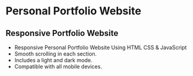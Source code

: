 # Personal Portfolio Website

## Responsive Portfolio Website
 * Responsive Personal Portfolio Website Using HTML CSS & JavaScript
 * Smooth scrolling in each section.
 * Includes a light and dark mode.
 * Compatible with all mobile devices.

